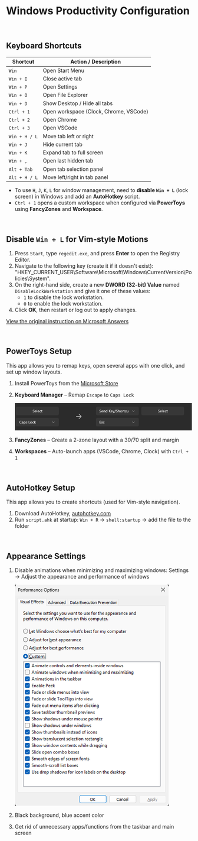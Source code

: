 # Windows Productivity Configuration

<br>

## Keyboard Shortcuts

| Shortcut         | Action / Description                       |
|------------------|--------------------------------------------|
| `Win`            | Open Start Menu                            |
| `Win + I`        | Close active tab                           |
| `Win + P`        | Open Settings                              |
| `Win + O`        | Open File Explorer                         |
| `Win + D`        | Show Desktop / Hide all tabs               |
| `Ctrl + 1`       | Open workspace (Clock, Chrome, VSCode)     |
| `Ctrl + 2`       | Open Chrome                                |
| `Ctrl + 3`       | Open VSCode                                |
| `Win + H / L`    | Move tab left or right                     |
| `Win + J`        | Hide current tab                           |
| `Win + K`        | Expand tab to full screen                  |
| `Win + ,`        | Open last hidden tab                       |
| `Alt + Tab`      | Open tab selection panel                   |
| `Alt + H / L`    | Move left/right in tab panel               |

- To use `H`, `J`, `K`, `L` for window management, need to **disable `Win + L`** (lock screen) in Windows and add an **AutoHotkey** script. 
- `Ctrl + 1` opens a custom workspace when configured via **PowerToys** using **FancyZones** and **Workspace**.

<br>

## Disable `Win + L` for Vim-style Motions

1. Press `Start`, type `regedit.exe`, and press **Enter** to open the Registry Editor.
2. Navigate to the following key (create it if it doesn't exist): "HKEY_CURRENT_USER\Software\Microsoft\Windows\CurrentVersion\Policies\System".
3. On the right-hand side, create a new **DWORD (32-bit) Value** named `DisableLockWorkstation` and give it one of these values:
    - `1` to disable the lock workstation.
    - `0` to enable the lock workstation.
4. Click **OK**, then restart or log out to apply changes.

[View the original instruction on Microsoft Answers](https://answers.microsoft.com/en-us/windows/forum/all/how-i-can-disable-the-function-window-key-l-used/fdb6696e-eb2f-4115-a79d-771b7e0bb496)

<br>

## PowerToys Setup

This app allows you to remap keys, open several apps with one click, and set up window layouts.

1. Install PowerToys from the [Microsoft Store](https://apps.microsoft.com/store/detail/powertoys/XP89DCGQ3K6VLD)
2. **Keyboard Manager** – Remap `Escape` to `Caps Lock`  

   ![Remap Caps Lock to Escape](https://github.com/gnoevoy/env_settings/blob/main/img/remap_escape.png)

3. **FancyZones** – Create a 2-zone layout with a 30/70 split and margin  
4. **Workspaces** – Auto-launch apps (VSCode, Chrome, Clock) with `Ctrl + 1`

<br>

## AutoHotkey Setup

This app allows you to create shortcuts (used for Vim-style navigation).

1. Download AutoHotkey, [autohotkey.com](https://www.autohotkey.com/)
2. Run `script.ahk` at startup: `Win + R` -> `shell:startup` -> add the file to the folder

<br>

## Appearance Settings

1. Disable animations when minimizing and maximizing windows: Settings -> Adjust the appearance and performance of windows  

   ![Disable animations](https://github.com/gnoevoy/env_settings/blob/main/img/disable_animations.png)

2. Black background, blue accent color
3. Get rid of unnecessary apps/functions from the taskbar and main screen
